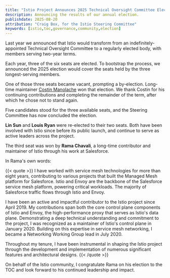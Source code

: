 ```yaml
---
title: "Istio Project Announces 2025 Technical Oversight Committee Election Results"
description: Announcing the results of our annual election.
publishdate: 2025-08-20
attribution: "Craig Box, for the Istio Steering Committee"
keywords: [istio,toc,governance,community,election]
---
```


Last year we announced that Istio would transform from an indefinitely-appointed Technical Oversight Committee to a regularly elected body, with members serving two-year terms.

Each year, three of the six seats are elected. To bootstrap the process, we announced the 2025 election would cover the seats held by the three longest-serving members.

One of those three seats became vacant, prompting a by-election. Long-time maintainer [Costin Manolache](https://github.com/costinm) won that election. We thank Costin for his continuing contributions and completing the remainder of the term, after which he chose not to stand again.

Five candidates stood for the three available seats, and the Steering Committee has now concluded the election.

**Lin Sun** and **Louis Ryan** were re-elected to their two seats. Both have been involved with Istio since before its public launch, and continue to serve as active leaders across the project.

The third seat was won by **Rama Chavali**, a long-time contributor and maintainer of Istio through his work at Salesforce.

In Rama's own words:

{{< quote >}}
I have worked with service mesh technologies for more than eight years, contributing to various projects that built the Managed Mesh platform for Salesforce. Istio and Envoy are the backbone of the Salesforce service mesh platform, powering critical workloads. The majority of Salesforce traffic flows through Istio and Envoy.

I have been an active and impactful contributor to the Istio project since April 2019. My contributions span both the core control plane components of Istio and Envoy, the high-performance proxy that serves as Istio's data plane. Demonstrating a deep technical understanding and commitment to the project, I was recognized as a maintainer of Istio's control plane in January 2020. Building on this expertise in service mesh networking, I became a Networking Working Group lead in July 2020.

Throughout my tenure, I have been instrumental in shaping the Istio project through the development and implementation of numerous significant features and architectural designs.
{{< /quote >}}

On behalf of the Istio community, I congratulate Rama on his election to the TOC and look forward to his continued leadership and impact.
